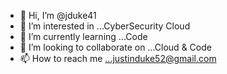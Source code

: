 - 👋 Hi, I’m @jduke41
- 👀 I’m interested in ...CyberSecurity Cloud
- 🌱 I’m currently learning ...Code 
- 💞️ I’m looking to collaborate on ...Cloud & Code
- 📫 How to reach me ...justinduke52@gmail.com
<!---
jduke41/jduke41 is a ✨ special ✨ repository because its `README.md` (this file) appears on your GitHub profile.
You can click the Preview link to take a look at your changes.
--->

